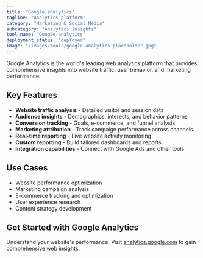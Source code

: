 ```yaml
---
title: "Google-analytics"
tagline: "Analytics platform"
category: "Marketing & Social Media"
subcategory: "Analytics Insights"
tool_name: "Google-analytics"
deployment_status: "deployed"
image: "/images/tools/google-analytics-placeholder.jpg"
---
```

Google Analytics is the world's leading web analytics platform that provides comprehensive insights into website traffic, user behavior, and marketing performance.

## Key Features

- **Website traffic analysis** - Detailed visitor and session data
- **Audience insights** - Demographics, interests, and behavior patterns
- **Conversion tracking** - Goals, e-commerce, and funnel analysis
- **Marketing attribution** - Track campaign performance across channels
- **Real-time reporting** - Live website activity monitoring
- **Custom reporting** - Build tailored dashboards and reports
- **Integration capabilities** - Connect with Google Ads and other tools

## Use Cases

- Website performance optimization
- Marketing campaign analysis
- E-commerce tracking and optimization
- User experience research
- Content strategy development

## Get Started with Google Analytics

Understand your website's performance. Visit [analytics.google.com](https://analytics.google.com) to gain comprehensive web insights.
